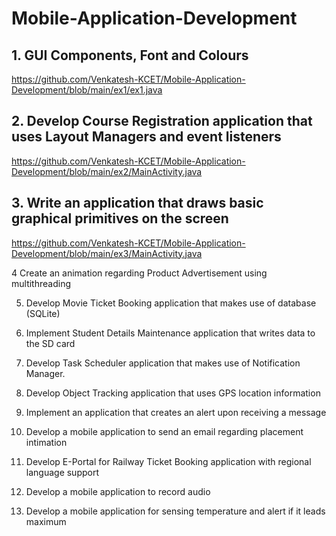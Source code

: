 # Mobile-Application-Development

## 1. GUI Components, Font and Colours 
https://github.com/Venkatesh-KCET/Mobile-Application-Development/blob/main/ex1/ex1.java

## 2. Develop Course Registration application that uses Layout Managers and event listeners
https://github.com/Venkatesh-KCET/Mobile-Application-Development/blob/main/ex2/MainActivity.java

## 3. Write an application that draws basic graphical primitives on the screen
https://github.com/Venkatesh-KCET/Mobile-Application-Development/blob/main/ex3/MainActivity.java

4 Create an animation regarding Product Advertisement using multithreading

5. Develop Movie Ticket Booking application that makes use of database (SQLite)

6. Implement Student Details Maintenance application that writes data to the SD card

7. Develop Task Scheduler application that makes use of Notification Manager.

8. Develop Object Tracking application that uses GPS location information

9. Implement an application that creates an alert upon receiving a message

10. Develop a mobile application to send an email regarding placement intimation

11. Develop E-Portal for Railway Ticket Booking application with regional language support
12. Develop a mobile application to record audio

3. Develop a mobile application for sensing temperature and alert if it leads maximum
